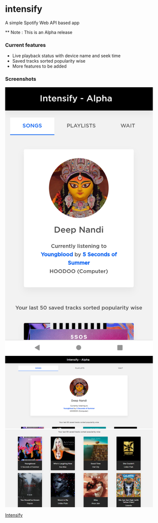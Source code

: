 # intensify
A simple Spotify Web API based app

** Note : This is an Alpha release 

### Current features
+ Live playback status with device name and seek time
+ Saved tracks sorted popularity wise
+ More features to be added

### Screenshots
<img src="https://github.com/realdeepnandi/intensify/blob/master/assets/images/mobile-1.png" width="480px">

<img src="https://github.com/realdeepnandi/intensify/blob/master/assets/images/dsktop-1.png" width="480px">

<img src="https://github.com/realdeepnandi/intensify/blob/master/assets/images/desktop-2.png" width="480px">

[Intensify](https://intensify.herokuapp.com/)
